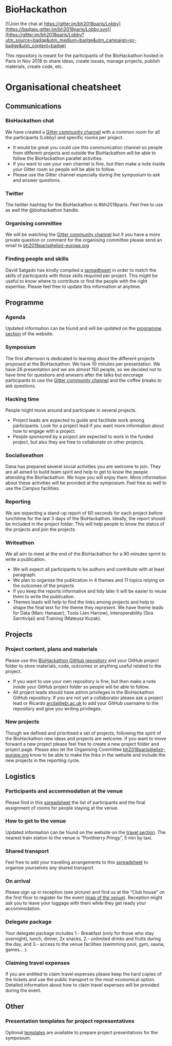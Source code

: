 # BioHackathon

[![Join the chat at https://gitter.im/bh2018paris/Lobby](https://badges.gitter.im/bh2018paris/Lobby.svg)](https://gitter.im/bh2018paris/Lobby?utm_source=badge&utm_medium=badge&utm_campaign=pr-badge&utm_content=badge)

This repository is meant for the participants of the BioHackathon hosted in Paris in Nov 2018 to share ideas, create issues, manage projects, publish materials, create code, etc.

# Organisational cheatsheet
## Communications
### BioHackathon chat
We have created a [Gitter community channel](https://gitter.im/bh2018paris) with a common room for all the participants (Lobby) and specific rooms per project.
* It would be great you could use this communication channel so people from different projects and outside the BioHackathon will be able to follow the BioHackathon parallel activities.
* If you want to use your own channel is fine, but then make a note inside your Gitter room so people will be able to follow. 
* Please use the Gitter channel especially during the symposium to ask and answer questions.
### Twitter 
The twitter hashtag for the BioHackathon is #bh2018paris. Feel free to use as well the @biohackathon ‏handle.
### Organising committee
We will be watching the [Gitter community channel](https://gitter.im/bh2018paris) but if you have a more private question or comment for the organising committee please send an email to bh2018paris@elixir-europe.org

### Finding people and skills

David Salgado has kindly compiled a [spreadhseet](https://goo.gl/sgCrEh) in order to match the skills of  participants with those skills required per project. This might be useful to know where to contribute or find the people with the right expertise. Please feel free to update this information at anytime.

## Programme
### Agenda
Updated information can be found and will be updated on the [programme section](http://bh2018paris.info/programme.html) of the website.
### Symposium
The first afternoon is dedicated to learning about the different projects proposed at the BioHackathon. We have 10 minutes per presentation. We have 28 presentation and we are almost 150 people, so we decided not to have time for questions and anwsers after the talks but encorage participants to use the [Gitter community channel](https://gitter.im/bh2018paris) and the coffee breaks to ask questions.
### Hacking time
People might move around and participate in several projects.
* Project leads are expected to guide and facilitate work among participants. Look for a project lead if you want more information about how to engage with a project.
* People sponsored by a project are expected to work in the funded project, but also they are free to collaborate on other projects.
### Socialiseathon
Dana has prepared several social activities you are welcome to join. They are all aimed to build team spirit and help to get to know the people attending the BioHackathon. We hope you will enjoy them. More information about these activities will be provided at the symposium. Feel free as well to use the Campus facilities.
### Reporting
We are expecting a stand-up report of 60 seconds for each project before lunchtime for the last 3 days of the BioHackathon. Ideally, the report should be included in the project folder. This will help people to know the status of the projects and join the projects.
### Writeathon
We all aim to meet at the end of the BioHackathon for a 90 minutes sprint to write a publication.
* We will expect all participants to be authors and contribute with at least paragraph. 
* We plan to organise the publication in 4 themes and 11 topics relying on the outcomes of the projects
* If you keep the reports informative and tidy later it will be easier to reuse them to write the publication.
* Themes leads will help to find the links among projects and help to shape the final text for the theme they represent. We have theme leads for Data (Marc Hanauer), Tools (Jen Harrow), Interoperability (Sira Sarntivijai) and Training (Mateusz Kuzak).

## Projects
### Project content, plans and materials
Please use this [BioHackathon GitHub repository](https://github.com/elixir-europe/BioHackathon) and your GitHub project folder to store materials, code, outcomes or anything useful related to the project.
* If you want to use your own repository is fine, but then make a note inside your GitHub project folder so people will be able to follow. 
* All project leads should have admin privileges in the BioHackathon GitHub repository. If you are not yet a collaborator please ask a project lead or Ricardo <arcila@ebi.ac.uk> to add your GitHub username to the repository and give you writing privileges.
### New projects
Though we defined and prioritised a set of projects, following the spirit of the BioHackathon new ideas and projects are welcome. If you want to move forward a new project please feel free to create a new project folder and project page. Please also let the Organising Committee <bh2018paris@elixir-europe.org> know to be able to make the links in the website and include the new projects in the reporting cycle.

## Logistics 
### Participants and accommodation at the venue
Please find in this [spreadsheet](https://docs.google.com/spreadsheets/d/1A93q7WguYwzQZ0ImhsyL0bwTvgVj3-JF48aK6Ew5T7w/edit?usp=sharing) the list of participants and the final assignment of rooms for people staying at the venue.
### How to get to the venue 
Updated information can be found on the website on the [travel section](http://bh2018paris.info/venue.html#venue-access). The nearest train station to the venue is “Ponthierry Pringy”, 5 min by taxi.
### Shared transport
Feel free to add your travelling arrangements to this [spreadsheet](https://docs.google.com/spreadsheets/d/1A93q7WguYwzQZ0ImhsyL0bwTvgVj3-JF48aK6Ew5T7w/edit#gid=1988643929) to organise yourselves any shared transport
### On arrival  
Please sign up in reception (see picture) and find us at the “Club house” on the first floor to register for the event ([map of the venue](https://www.chateauform.com/wp-content/uploads/2015/10/plan_masse_berges-de-seine_gb-V3.pdf)). Reception might ask you to leave your luggage with them while they get ready your accommodation.
### Delegate package
Your delegate package includes 1.- Breakfast (only for those who stay overnight), lunch, dinner, 2x snacks, 2.- unlimited drinks and fruits during the day, and 3.- access to the venue facilities (swimming pool, gym, sauna, games… ).
### Claiming travel expenses
If you are entitled to claim travel expenses please keep the hard copies of the tickets and use the public transport or the most economical option. Detailed information about how to claim travel expenses will be provided during the event.
 
## Other

### Presentation templates for project representatives

Optional [templates](_templates) are available to prepare project presentations for the symposium.

